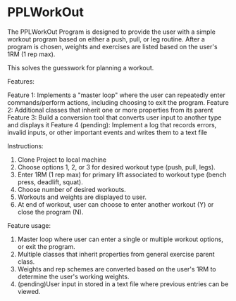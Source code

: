 # PPLWorkOut

The PPLWorkOut Program is designed to provide the user with a simple workout program based on either a push, pull, or leg routine. After a program is chosen, weights and exercises are listed based on the user's 1RM (1 rep max).

This solves the guesswork for planning a workout.

Features:

Feature 1: Implements a "master loop" where the user can repeatedly enter commands/perform actions, including choosing to exit the program.
Feature 2: Additional classes that inherit one or more properties from its parent
Feature 3: Build a conversion tool that converts user input to another type and displays it
Feature 4 (pending):  Implement a log that records errors, invalid inputs, or other important events and writes them to a text file

Instructions:
1. Clone Project to local machine
2. Choose options 1, 2, or 3 for desired workout type (push, pull, legs).
3. Enter 1RM (1 rep max) for primary lift associated to workout type (bench press, deadlift, squat).
4. Choose number of desired workouts.
5. Workouts and weights are displayed to user.
6. At end of workout, user can choose to enter another workout (Y) or close the program (N).

Feature usage:
1. Master loop where user can enter a single or multiple workout options, or exit the program.
2. Multiple classes that inherit properties from general exercise parent class.
3. Weights and rep schemes are converted based on the user's 1RM to determine the user's working weights.
4. (pending)User input in stored in a text file where previous entries can be viewed.
